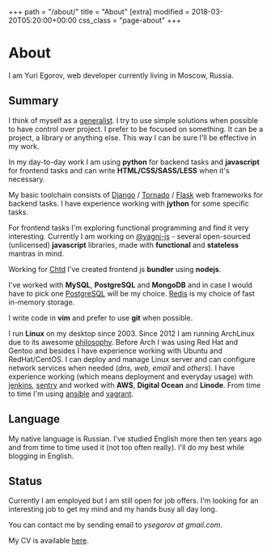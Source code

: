 +++
path = "/about/"
title = "About"
[extra]
modified = 2018-03-20T05:20:00+00:00
css_class = "page-about"
+++
# About

I am Yuri Egorov, web developer currently living in Moscow, Russia.

## Summary

I think of myself as a [generalist][generalist].
I try to use simple solutions when possible to have control over project.
I prefer to be focused on something. It can be a project, a library or anything
else. This way I can be sure I'll be effective in my work.

In my day-to-day work I am using **python** for backend tasks
and **javascript** for frontend tasks and can write **HTML/CSS/SASS/LESS**
when it's neсessary.

My basic toolchain consists of [Django][django] / [Tornado][tornado] /
[Flask][flask] web frameworks for backend tasks.
I have experience working with **jython** for some specific tasks.

For frontend tasks I'm exploring functional programming and find it very
interesting. Currently I am working on [@yagni-js][yagni-js] - several
open-sourced (unlicensed) **javascript** libraries, made with **functional**
and **stateless** mantras in mind.

Working for [Chtd][chtd] I've created frontend js **bundler** using **nodejs**.

I've worked with **MySQL**, **PostgreSQL** and **MongoDB** and in case I would
have to pick one [PostgreSQL][postgresql] will be my choice.
[Redis][redis] is my choice of fast in-memory storage.

I write code in **vim** and prefer to use **git** when possible.

I run **Linux** on my desktop since 2003.
Since 2012 I am running ArchLinux due to its awesome [philosophy][archlinux].
Before Arch I was using Red Hat and Gentoo and besides I have experience
working with Ubuntu and RedHat/CentOS.
I can deploy and manage Linux server and can configure network services when
needed (*dns, web, email* and *others*).
I have experience working (which means deployment and everyday usage) with
[jenkins][jenkins], [sentry][sentry] and worked with **AWS**, **Digital Ocean**
and **Linode**.
From time to time I'm using [ansible][ansible] and [vagrant][vagrant].


Language
--------

My native language is Russian.
I've studied English more then ten years ago and from time to time used it
(not too often really).
I'll do my best while blogging in English.


Status
------

Currently I am employed but I am still open for job offers.
I'm looking for an interesting job to get my mind and my hands
busy all day long.

You can contact me by sending email to *ysegorov at gmail.com*.

My CV is available [here][cv].


[generalist]: http://alistapart.com/article/the-specialist-generalist-balance
[archlinux]: https://wiki.archlinux.org/index.php/The_Arch_Way
[django]: https://www.djangoproject.com
[tornado]: http://www.tornadoweb.org
[flask]: http://flask.pocoo.org/
[postgresql]: https://www.postgresql.org/
[redis]: http://redis.io
[backbone]: http://backbonejs.org
[sentry]: https://www.getsentry.com/
[jenkins]: https://jenkins.io/
[ansible]: https://www.ansible.com/
[vagrant]: https://www.vagrantup.com/
[chtd]: /2015/chtd/
[cv]: /cv/
[yagni-js]: https://www.npmjs.com/org/yagni-js
